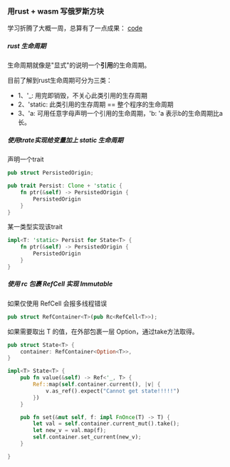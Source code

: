 ### 用rust + wasm 写俄罗斯方块

学习折腾了大概一周，总算有了一点成果： [code](https://github.com/jiangfan233/Old-good-days)

##### rust 生命周期

生命周期就像是"显式"的说明一个**引用**的生命周期。

目前了解到rust生命周期可分为三类：

- 1、'\_: 用完即销毁，不关心此类引用的生存周期
- 2、'static: 此类引用的生存周期 == 整个程序的生命周期
- 3、'a: 可用任意字母声明一个引用的生命周期，'b: 'a 表示b的生命周期比a长。

##### 使用trate实现给变量加上 static 生命周期

声明一个trait

```rust
pub struct PersistedOrigin;

pub trait Persist: Clone + 'static {
    fn ptr(&self) -> PersistedOrigin {
        PersistedOrigin
    }
}

```

某一类型实现该trait

```rust
impl<T: 'static> Persist for State<T> {
    fn ptr(&self) -> PersistedOrigin {
        PersistedOrigin
    }
}
```

##### 使用 rc 包裹 RefCell<T> 实现 Immutable

如果仅使用 RefCell 会报多线程错误

```rust
pub struct RefContainer<T>(pub Rc<RefCell<T>>);
```

如果需要取出 T 的值，在外部包裹一层 Option，通过take方法取得。

```rust
pub struct State<T> {
    container: RefContainer<Option<T>>,
}

impl<T> State<T> {
    pub fn value(&self) -> Ref<'_, T> {
        Ref::map(self.container.current(), |v| {
            v.as_ref().expect("Cannot get state!!!!!")
        })
    }

    pub fn set(&mut self, f: impl FnOnce(T) -> T) {
        let val = self.container.current_mut().take();
        let new_v = val.map(f);
        self.container.set_current(new_v);
    }

}

```
